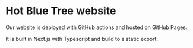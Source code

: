 # Hot Blue Tree website

Our website is deployed with GitHub actions and hosted on GitHub Pages.

It is built in Next.js with Typescript and build to a static export.
